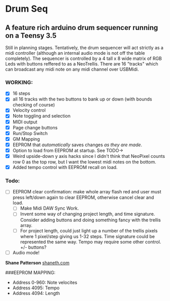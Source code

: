 # Drum Seq

## A feature rich arduino drum sequencer running on a Teensy 3.5

Still in planning stages. Tentatively, the drum sequencer will act strictly as a midi controller (although an internal audio mode is not off the table completely).
The sequencer is controlled by a 4 tall x 8 wide matrix of RGB Leds with buttons reffered to as a NeoTrellis.
There are 16 "tracks" which can broadcast any midi note on any midi channel over USBMidi.

### WORKING:

- [x] 16 steps
- [x] all 16 tracks with the two buttons to bank up or down (with bounds checking of course)
- [x] Velocity control
- [x] Note toggling and selection
- [x] MIDI output
- [x] Page change buttons
- [x] Run/Stop Switch
- [x] GM Mapping
- [x] EEPROM that _automatically_ saves changes _as they are made_.
- [x] Option to load from EEPROM at startup. See TODO->
- [x] Weird upside-down y axis hacks since I didn't think that NeoPixel counts row 0 as the top row, but I want the lowest midi notes on the bottom.
- [x] Added tempo control with EEPROM recall on load.

### Todo:

- [ ] EEPROM clear confirmation: make whole array flash red and user must press left/down again to clear EEPROM, otherwise cancel clear and load.
  - [ ] Make Midi DAW Sync Work.
  - [ ] Invent some way of changing project length, and time signature. Consider adding buttons and doing something fancy with the trellis array.
  - [ ] For project length, could just light up a number of the trellis pixels where 1 pixel/step giving us 1-32 steps. Time signature could be represented the same way. Tempo may require some other control. +/- buttons?
- [ ] Audio mode!

**Shane Patterson**
[shaneth.com](http://shaneth.com)

###EEPROM MAPPING:

- Address 0-960: Note velocites
- Address 4095: Tempo
- Address 4094: Length
